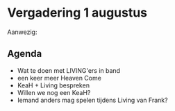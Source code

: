 # Vergadering 1 augustus

Aanwezig:

## Agenda

- Wat te doen met LIVING'ers in band
- een keer meer Heaven Come
- KeaH + Living bespreken
- Willen we nog een KeaH?
- Iemand anders mag spelen tijdens Living van Frank?
